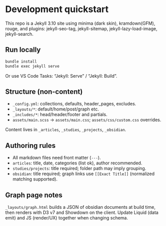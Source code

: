 # Development quickstart

This repo is a Jekyll 3.10 site using minima (dark skin), kramdown(GFM), rouge, and plugins: jekyll-seo-tag, jekyll-sitemap, jekyll-lazy-load-image, jekyll-search.

## Run locally

```bash
bundle install
bundle exec jekyll serve
```

Or use VS Code Tasks: “Jekyll: Serve” / “Jekyll: Build”.

## Structure (non-content)

- `_config.yml`: collections, defaults, header_pages, excludes.
- `_layouts/*`: default/home/post/graph etc.
- `_includes/*`: head/header/footer and partials.
- `assets/main.scss` → `assets/main.css`; `assets/css/custom.css` overrides.

Content lives in `_articles`, `_studies`, `_projects`, `_obsidian`.

## Authoring rules

- All markdown files need front matter (`---`).
- `articles`: title, date, categories (list ok), author recommended.
- `studies/projects`: title required; folder path may imply grouping.
- `obsidian`: title required; graph links use `[[Exact Title]]` (normalized matching supported).

## Graph page notes

`_layouts/graph.html` builds a JSON of obsidian documents at build time, then renders with D3 v7 and Showdown on the client. Update Liquid (data emit) and JS (render/UX) together when changing schema.
